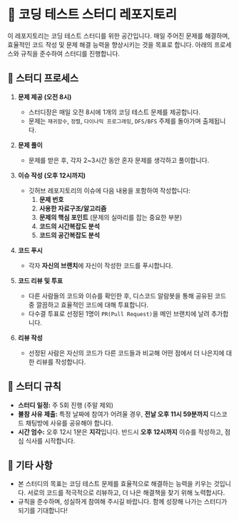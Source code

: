 # 🧠 코딩 테스트 스터디 레포지토리

이 레포지토리는 코딩 테스트 스터디를 위한 공간입니다. 매일 주어진 문제를 해결하며, 효율적인 코드 작성 및 문제 해결 능력을 향상시키는 것을 목표로 합니다. 아래의 프로세스와 규칙을 준수하여 스터디를 진행합니다.

## 📅 스터디 프로세스

1. **문제 제공 (오전 8시)**

   - 스터디장은 매일 오전 8시에 1개의 코딩 테스트 문제를 제공합니다.
   - 문제는 `재귀함수`, `정렬`, `다이나믹 프로그래밍`, `DFS/BFS` 주제를 돌아가며 출제됩니다.

2. **문제 풀이**

   - 문제를 받은 후, 각자 2~3시간 동안 혼자 문제를 생각하고 풀이합니다.

3. **이슈 작성 (오후 12시까지)**

   - 깃허브 레포지토리의 이슈에 다음 내용을 포함하여 작성합니다:
     1. **문제 번호**
     2. **사용한 자료구조/알고리즘**
     3. **문제의 핵심 포인트** (문제의 실마리를 잡는 중요한 부분)
     4. **코드의 시간복잡도 분석**
     5. **코드의 공간복잡도 분석**

4. **코드 푸시**

   - 각자 **자신의 브랜치**에 자신이 작성한 코드를 푸시합니다.

5. **코드 리뷰 및 투표**

   - 다른 사람들의 코드와 이슈를 확인한 후, 디스코드 알람봇을 통해 공유된 코드 중 깔끔하고 효율적인 코드에 대해 투표합니다.
   - 다수결 투표로 선정된 1명이 `PR(Pull Request)`을 메인 브랜치에 날려 추가합니다.

6. **리뷰 작성**
   - 선정된 사람은 자신의 코드가 다른 코드들과 비교해 어떤 점에서 더 나은지에 대한 리뷰를 작성합니다.

## 📝 스터디 규칙

- **스터디 일정:** 주 5회 진행 (주말 제외)
- **불참 사유 제출:** 특정 날짜에 참여가 어려울 경우, **전날 오후 11시 59분까지** 디스코드 채팅방에 사유를 공유해야 합니다.
- **시간 엄수:** 오후 12시 1분은 **지각**입니다. 반드시 **오후 12시까지** 이슈를 작성하고, 점심 식사를 시작합니다.

## 📢 기타 사항

- 본 스터디의 목표는 코딩 테스트 문제를 효율적으로 해결하는 능력을 키우는 것입니다. 서로의 코드를 적극적으로 리뷰하고, 더 나은 해결책을 찾기 위해 노력합시다.
- 규칙을 준수하며, 성실하게 참여해 주시길 바랍니다. 함께 성장해 나가는 스터디가 되기를 기대합니다!
